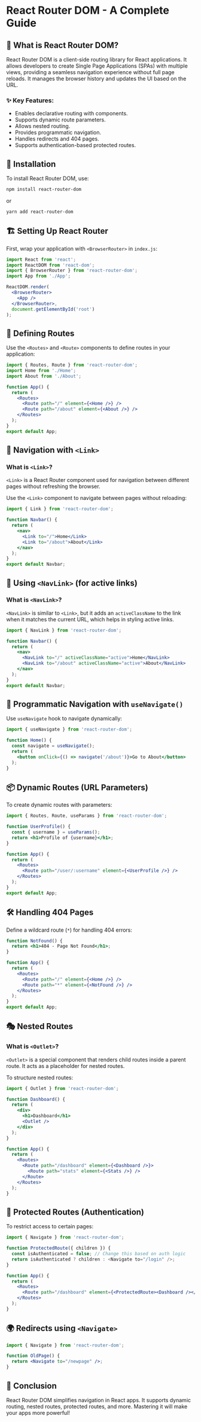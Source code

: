 # React Router DOM - A Complete Guide

## 📖 What is React Router DOM?

React Router DOM is a client-side routing library for React applications. It allows developers to create Single Page Applications (SPAs) with multiple views, providing a seamless navigation experience without full page reloads. It manages the browser history and updates the UI based on the URL.

### ✨ Key Features:
- Enables declarative routing with components.
- Supports dynamic route parameters.
- Allows nested routing.
- Provides programmatic navigation.
- Handles redirects and 404 pages.
- Supports authentication-based protected routes.

## 📌 Installation

To install React Router DOM, use:

```sh
npm install react-router-dom
```

or

```sh
yarn add react-router-dom
```

## 🏗 Setting Up React Router

First, wrap your application with `<BrowserRouter>` in `index.js`:

```jsx
import React from 'react';
import ReactDOM from 'react-dom';
import { BrowserRouter } from 'react-router-dom';
import App from './App';

ReactDOM.render(
  <BrowserRouter>
    <App />
  </BrowserRouter>,
  document.getElementById('root')
);
```

## 📂 Defining Routes

Use the `<Routes>` and `<Route>` components to define routes in your application:

```jsx
import { Routes, Route } from 'react-router-dom';
import Home from './Home';
import About from './About';

function App() {
  return (
    <Routes>
      <Route path="/" element={<Home />} />
      <Route path="/about" element={<About />} />
    </Routes>
  );
}
export default App;
```

## 🔄 Navigation with `<Link>`

### What is `<Link>`?
`<Link>` is a React Router component used for navigation between different pages without refreshing the browser.

Use the `<Link>` component to navigate between pages without reloading:

```jsx
import { Link } from 'react-router-dom';

function Navbar() {
  return (
    <nav>
      <Link to="/">Home</Link>
      <Link to="/about">About</Link>
    </nav>
  );
}
export default Navbar;
```

## 🔗 Using `<NavLink>` (for active links)

### What is `<NavLink>`?
`<NavLink>` is similar to `<Link>`, but it adds an `activeClassName` to the link when it matches the current URL, which helps in styling active links.

```jsx
import { NavLink } from 'react-router-dom';

function Navbar() {
  return (
    <nav>
      <NavLink to="/" activeClassName="active">Home</NavLink>
      <NavLink to="/about" activeClassName="active">About</NavLink>
    </nav>
  );
}
export default Navbar;
```

## 🚀 Programmatic Navigation with `useNavigate()`

Use `useNavigate` hook to navigate dynamically:

```jsx
import { useNavigate } from 'react-router-dom';

function Home() {
  const navigate = useNavigate();
  return (
    <button onClick={() => navigate('/about')}>Go to About</button>
  );
}
```

## 📦 Dynamic Routes (URL Parameters)

To create dynamic routes with parameters:

```jsx
import { Routes, Route, useParams } from 'react-router-dom';

function UserProfile() {
  const { username } = useParams();
  return <h1>Profile of {username}</h1>;
}

function App() {
  return (
    <Routes>
      <Route path="/user/:username" element={<UserProfile />} />
    </Routes>
  );
}
export default App;
```

## 🛠 Handling 404 Pages

Define a wildcard route (`*`) for handling 404 errors:

```jsx
function NotFound() {
  return <h1>404 - Page Not Found</h1>;
}

function App() {
  return (
    <Routes>
      <Route path="/" element={<Home />} />
      <Route path="*" element={<NotFound />} />
    </Routes>
  );
}
export default App;
```

## 🎭 Nested Routes

### What is `<Outlet>`?
`<Outlet>` is a special component that renders child routes inside a parent route. It acts as a placeholder for nested routes.

To structure nested routes:

```jsx
import { Outlet } from 'react-router-dom';

function Dashboard() {
  return (
    <div>
      <h1>Dashboard</h1>
      <Outlet />
    </div>
  );
}

function App() {
  return (
    <Routes>
      <Route path="/dashboard" element={<Dashboard />}>
        <Route path="stats" element={<Stats />} />
      </Route>
    </Routes>
  );
}
```

## 🔑 Protected Routes (Authentication)

To restrict access to certain pages:

```jsx
import { Navigate } from 'react-router-dom';

function ProtectedRoute({ children }) {
  const isAuthenticated = false; // Change this based on auth logic
  return isAuthenticated ? children : <Navigate to="/login" />;
}

function App() {
  return (
    <Routes>
      <Route path="/dashboard" element={<ProtectedRoute><Dashboard /></ProtectedRoute>} />
    </Routes>
  );
}
```

## 🌍 Redirects using `<Navigate>`

```jsx
import { Navigate } from 'react-router-dom';

function OldPage() {
  return <Navigate to="/newpage" />;
}
```

## 🎯 Conclusion

React Router DOM simplifies navigation in React apps. It supports dynamic routing, nested routes, protected routes, and more. Mastering it will make your apps more powerful!



